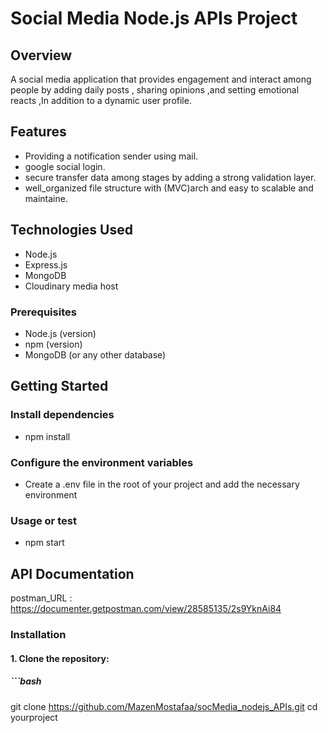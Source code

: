 # Social Media Node.js APIs Project
 
## Overview
A social media application that provides engagement and interact among people by adding daily posts , sharing opinions ,and setting emotional reacts ,In addition to a dynamic user profile.

## Features

- Providing a notification sender using mail.
- google social login.
- secure transfer data among stages by adding a strong validation layer.
- well_organized file structure with (MVC)arch and easy to scalable and maintaine. 

## Technologies Used

- Node.js
- Express.js
- MongoDB 
- Cloudinary media host

### Prerequisites

- Node.js (version)
- npm (version)
- MongoDB (or any other database)

## Getting Started

### Install dependencies
- npm install
### Configure the environment variables
- Create a .env file in the root of your project and add the necessary environment
### Usage or test
- npm start

## API Documentation
postman_URL : https://documenter.getpostman.com/view/28585135/2s9YknAi84 

### Installation

#### 1. Clone the repository:

##### ```bash
git clone https://github.com/MazenMostafaa/socMedia_nodejs_APIs.git
cd yourproject

